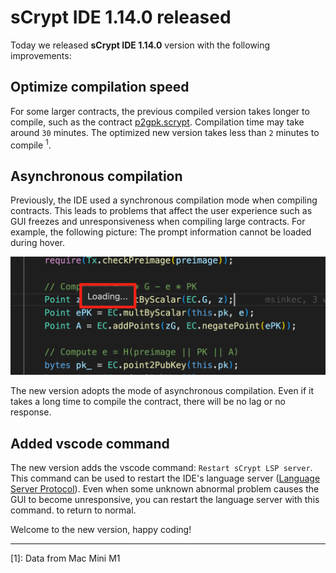 # sCrypt IDE 1.14.0 released

Today we released **sCrypt IDE 1.14.0** version with the following improvements:


## Optimize compilation speed

For some larger contracts, the previous compiled version takes longer to compile, such as the contract [p2gpk.scrypt](https://github.com/sCrypt-Inc/boilerplate/blob/master/contracts/p2gpk.scrypt). Compilation time may take around `30` minutes. The optimized new version takes less than `2` minutes to compile <sup>1</sup>.


## Asynchronous compilation

Previously, the IDE used a synchronous compilation mode when compiling contracts. This leads to problems that affect the user experience such as GUI freezes and unresponsiveness when compiling large contracts. For example, the following picture: The prompt information cannot be loaded during hover.

![loading](./loading.png)

The new version adopts the mode of asynchronous compilation. Even if it takes a long time to compile the contract, there will be no lag or no response.

## Added vscode command

The new version adds the vscode command: `Restart sCrypt LSP server`. This command can be used to restart the IDE's language server ([Language Server Protocol](https://microsoft.github.io/language-server-protocol/)). Even when some unknown abnormal problem causes the GUI to become unresponsive, you can restart the language server with this command. to return to normal.


Welcome to the new version, happy coding!

------------

[1]: Data from Mac Mini M1